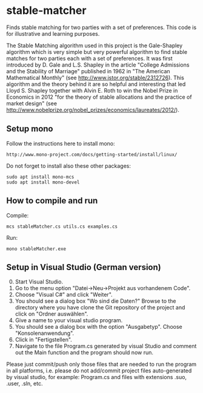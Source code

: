 # stable-matcher
Finds stable matching for two parties with a set of preferences. This code is for illustrative and learning purposes.

The Stable Matching algorithm used in this project is the Gale-Shapley algorithm which is very simple but very powerful algorithm to find stable matches for two parties each with a set of preferences. It was first introduced by D. Gale and L.S. Shapley in the article "College Admissions and the Stability of Marriage" published in 1962 in "The American Mathematical Monthly" (see http://www.jstor.org/stable/2312726). This algorithm and the theory behind it are so helpful and interesting that led Lloyd S. Shapley together with Alvin E. Roth to win the Nobel Prize in Economics in 2012 "for the theory of stable allocations and the practice of market design" (see http://www.nobelprize.org/nobel_prizes/economics/laureates/2012/).

## Setup mono
Follow the instructions here to install mono:
```
http://www.mono-project.com/docs/getting-started/install/linux/
```

Do not forget to install also these other packages:
```
sudo apt install mono-mcs
sudo apt install mono-devel
```

## How to compile and run
Compile:
```
mcs stableMatcher.cs utils.cs examples.cs
```
Run:
```
mono stableMatcher.exe
```

## Setup in Visual Studio (German version)

0. Start Visual Studio.
1. Go to the menu option "Datei->Neu->Projekt aus vorhandenem Code".
2. Choose "Visual C#" and click "Weiter".
3. You should see a dialog box "Wo sind die Daten?" Browse to the directory where you have clone the Git repository of the project and click on "Ordner auswählen".
4. Give a name to your visual studio program.
5. You should see a dialog box with the option "Ausgabetyp". Choose "Konsolenanwendung".
6. Click in "Fertigstellen".
7. Navigate to the file Program.cs generated by visual Studio and comment out the Main function and the program should now run.

Please just commit/push only those files that are needed to run the program in all platforms, i.e. please do not add/commit project files auto-generated by visual studio, for example: Program.cs and files with extensions .suo, .user, .sln, etc.
